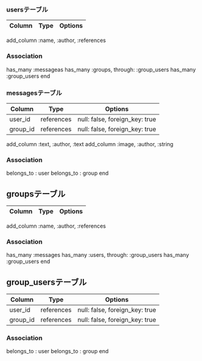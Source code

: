 ### usersテーブル
Column|Type|Options|
|------|----|-------|
add_column :name, :author, :references
### Association
  has_many :messageas
  has_many :groups, through: :group_users
  has_many :group_users
end

### messagesテーブル
|Column|Type|Options|
|------|----|-------|
|user_id|references|null: false, foreign_key: true|
|group_id|references|null: false, foreign_key: true|

add_column :text, :author, :text
add_column :image, :author, :string

### Association
  belongs_to : user
  belongs_to : group
end

## groupsテーブル
|Column|Type|Options|
|------|----|-------|
add_column :name, :author, :references

### Association
  has_many :messages
  has_many :users, through: :group_users
  has_many :group_users
end

## group_usersテーブル
|Column|Type|Options|
|------|----|-------|
|user_id|references|null: false, foreign_key: true|
|group_id|references|null: false, foreign_key: true|

### Association
  belongs_to : user
  belongs_to : group
end